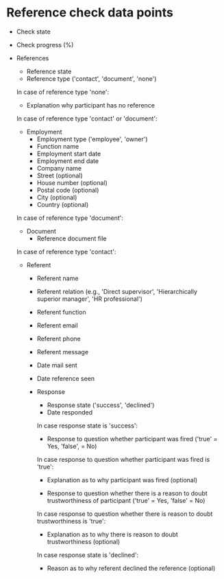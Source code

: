 # Reference check data points

* Check state
* Check progress (%)

* References
  * Reference state
  * Reference type ('contact', 'document', 'none')


  In case of reference type 'none':

  * Explanation why participant has no reference


  In case of reference type 'contact' or 'document':

  * Employment
    * Employment type ('employee', 'owner')
    * Function name
    * Employment start date
    * Employment end date
    * Company name
    * Street (optional)
    * House number (optional)
    * Postal code (optional)
    * City (optional)
    * Country (optional)


  In case of reference type 'document':

  * Document
    * Reference document file


  In case of reference type 'contact':

  * Referent
    * Referent name
    * Referent relation (e.g., 'Direct supervisor', 'Hierarchically superior manager', 'HR professional')
    * Referent function
    * Referent email
    * Referent phone
    * Referent message

    * Date mail sent
    * Date reference seen

    * Response
      * Response state ('success', 'declined')
      * Date responded


      In case response state is 'success':

      * Response to question whether participant was fired ('true' = Yes, 'false', = No)


      In case response to question whether participant was fired is 'true':

      * Explanation as to why participant was fired (optional)

      * Response to question whether there is a reason to doubt trustworthiness of participant ('true' = Yes, 'false' = No)


      In case response to question whether there is reason to doubt trustworthiness is 'true':

      * Explanation as to why there is reason to doubt trustworthiness (optional)


      In case response state is 'declined':

      * Reason as to why referent declined the reference (optional)
